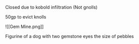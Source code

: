 Closed due to kobold infiltration
(Not gnolls)

50gp to evict knolls

![[Gem Mine.png]]


Figurine of a dog with two gemstone eyes the size of pebbles

